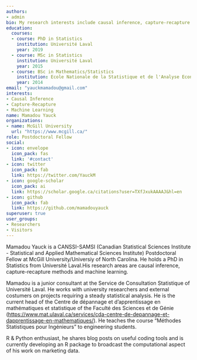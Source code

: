 ```yaml
---
authors:
- admin
bio: My research interests include causal inference, capture-recapture methods and machine learning.
education:
  courses:
  - course: PhD in Statistics
    institution: Université Laval
    year: 2019
  - course: MSc in Statistics
    institution: Université Laval
    year: 2015
  - course: BSc in Mathematics/Statistics
    institution: Ecole Nationale de la Statistique et de l'Analyse Economique
    year: 2014
email: "yauckmamadou@gmail.com"
interests:
- Causal Inference
- Capture-Recapture
- Machine Learning
name: Mamadou Yauck
organizations:
- name: McGill University
  url: "https://www.mcgill.ca/"
role: Postdoctoral Fellow
social:
- icon: envelope
  icon_pack: fas
  link: '#contact'
- icon: twitter
  icon_pack: fab
  link: https://twitter.com/YauckM
- icon: google-scholar
  icon_pack: ai
  link: https://scholar.google.ca/citations?user=TXfJxukAAAAJ&hl=en
- icon: github
  icon_pack: fab
  link: https://github.com/mamadouyauck
superuser: true
user_groups:
- Researchers
- Visitors
---
```


Mamadou Yauck is a CANSSI-SAMSI (Canadian Statistical Sciences Institute - Statistical and Applied Mathematical Sciences Institute) Postdoctoral Fellow at McGill University/Universiy of North Carolina. He holds a PhD in Statistics from Université Laval.His research areas are causal inference, capture-recapture methods and machine learning.

Mamadou is a junior consultant at the Service de Consultation Statistique of Université Laval. He works with university researchers and external costumers on projects requiring a steady statistical analysis. He is the current head of the Centre de dépannage et d’apprentissage en mathématiques et statistique of the Faculté des Sciences et de Génie (https://www.mat.ulaval.ca/services/cda-centre-de-depannage-et-dapprentissage-en-mathematiques/). He teaches the course “Méthodes Statistiques pour Ingénieurs” to engineering students. 

R & Python enthusiast, he shares blog posts on useful coding tools and is currently developing an R package to broadcast the computational aspect of his work on marketing data.
